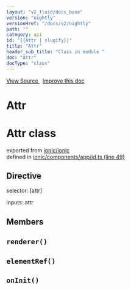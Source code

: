 ```yaml
---
layout: "v2_fluid/docs_base"
version: "nightly"
versionHref: "/docs/v2/nightly"
path: ""
category: api
id: "{{Attr | slugify}}"
title: "Attr"
header_sub_title: "Class in module "
doc: "Attr"
docType: "class"
---
```



<div class="improve-docs">
  <a href='http://github.com/driftyco/ionic2/tree/master/ionic/components/app/id.ts#L48'>
    View Source
  </a>
  &nbsp;
  <a href='http://github.com/driftyco/ionic2/edit/master/ionic/components/app/id.ts#L48'>
    Improve this doc
  </a>
</div>




<h1 class="api-title">

  Attr



</h1>







<h1 class="class export">Attr <span class="type">class</span></h1>
<p class="module">exported from <a href='undefined'>ionic/ionic</a><br/>
defined in <a href="https://github.com/driftyco/ionic2/tree/master/ionic/components/app/id.ts#L49-L61">ionic/components/app/id.ts (line 49)</a>
</p>
<h2>Directive</h2>
  <span>selector: [attr]</span>

  <span>inputs: attr</span>


## Members

<div id="renderer"></div>
<h2>
  <code>renderer()</code>

</h2>












<div id="elementRef"></div>
<h2>
  <code>elementRef()</code>

</h2>












<div id="onInit"></div>
<h2>
  <code>onInit()</code>

</h2>












